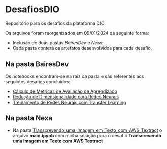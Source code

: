 # DesafiosDIO
Repositório para os desafios da plataforma DIO

Os arquivos foram reorganizados em 09/01/2024 da seguinte forma:
- Inclusão de duas pastas *BairesDev* e *Nexa*;
- Cada pasta conterá os artefatos desenvolvidos para cada desafio.

## Na pasta BairesDev
Os notebooks encontram-se na raiz da pasta e são referentes aos seguintes desafios concluídos:
- [Cálculo de Métricas de Avaliação de Aprendizado](https://github.com/wsbrito/DesafiosDIO/blob/main/BairesDev/Desafio_C%C3%A1lculo_de_M%C3%A9tricas_de_Avalia%C3%A7%C3%A3o_de_Aprendizado.ipynb)
- [Redução de Dimensionalidade para Redes Neurais](https://github.com/wsbrito/DesafiosDIO/blob/main/BairesDev/Desafio_Redu%C3%A7%C3%A3o_de_Dimensionalidade_em_Imagens_para_Redes_Neurais.ipynb)
- [Treinamento de Redes Neurais com Transfer Learning](https://github.com/wsbrito/DesafiosDIO/blob/main/BairesDev/Desafio_Treinamento_de_Redes_Neurais_com_Transfer_Learning.ipynb)

## Na pasta Nexa
- Na pasta [Transcrevendo_uma_Imagem_em_Texto_com_AWS_Textract](https://github.com/wsbrito/DesafiosDIO/tree/main/Nexa/Transcrevendo_uma_Imagem_em_Texto_com_AWS_Textract) o arquivo **main.ipynb** com minha solução para o desafio **Transcrevendo uma Imagem em Texto com AWS Textract**
